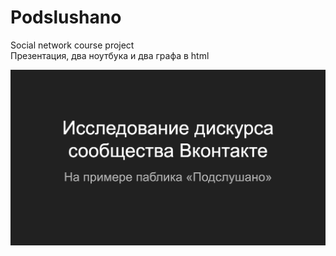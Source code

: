 # Podslushano
Social network course project <br>
Презентация, два ноутбука и два графа в html <br>


![](https://github.com/Lenchek/Podslushano/blob/master/2020-12-29_22-12-05.png?raw=true)

